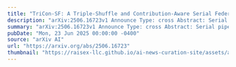 ```yaml
---
title: "TriCon-SF: A Triple-Shuffle and Contribution-Aware Serial Federated Learning Framework for Heterogeneous Healthcare Data"
description: "arXiv:2506.16723v1 Announce Type: cross Abstract: Serial pipeline training is an efficient paradigm for handling data heterogeneity in cross-silo federated learning with low communication overhead. However, even without centralized aggregation, direct transfer of models between clients can violate privacy regulations and remain susceptible to gradient leakage and linkage attacks. Additionally, ensuring resilience against semi-honest or malicious clients who may manipulate or misuse received models remains a grand challenge, particularly in privacy-sensitive domains such as healthcare. To address these challenges, we propose TriCon-SF, a novel serial federated learning framework that integrates triple shuffling and contribution awareness. TriCon-SF introduces three levels of randomization by shuffling model layers, data segments, and training sequences to break deterministic learning patterns and disrupt potential attack vectors, thereby enhancing privacy and robustness. In parallel, it leverages Shapley value methods to dynamically evaluate client contributions during training, enabling the detection of dishonest behavior and enhancing system accountability. Extensive experiments on non-IID healthcare datasets demonstrate that TriCon-SF outperforms standard serial and parallel federated learning in both accuracy and communication efficiency. Security analysis further supports its resilience against client-side privacy attacks."
summary: "arXiv:2506.16723v1 Announce Type: cross Abstract: Serial pipeline training is an efficient paradigm for handling data heterogeneity in cross-silo federated learning with low communication overhead. However, even without centralized aggregation, direct transfer of models between clients can violate privacy regulations and remain susceptible to gradient leakage and linkage attacks. Additionally, ensuring resilience against semi-honest or malicious clients who may manipulate or misuse received models remains a grand challenge, particularly in privacy-sensitive domains such as healthcare. To address these challenges, we propose TriCon-SF, a novel serial federated learning framework that integrates triple shuffling and contribution awareness. TriCon-SF introduces three levels of randomization by shuffling model layers, data segments, and training sequences to break deterministic learning patterns and disrupt potential attack vectors, thereby enhancing privacy and robustness. In parallel, it leverages Shapley value methods to dynamically evaluate client contributions during training, enabling the detection of dishonest behavior and enhancing system accountability. Extensive experiments on non-IID healthcare datasets demonstrate that TriCon-SF outperforms standard serial and parallel federated learning in both accuracy and communication efficiency. Security analysis further supports its resilience against client-side privacy attacks."
pubDate: "Mon, 23 Jun 2025 00:00:00 -0400"
source: "arXiv AI"
url: "https://arxiv.org/abs/2506.16723"
thumbnail: "https://raisex-llc.github.io/ai-news-curation-site/assets/arxiv.png"
---
```


